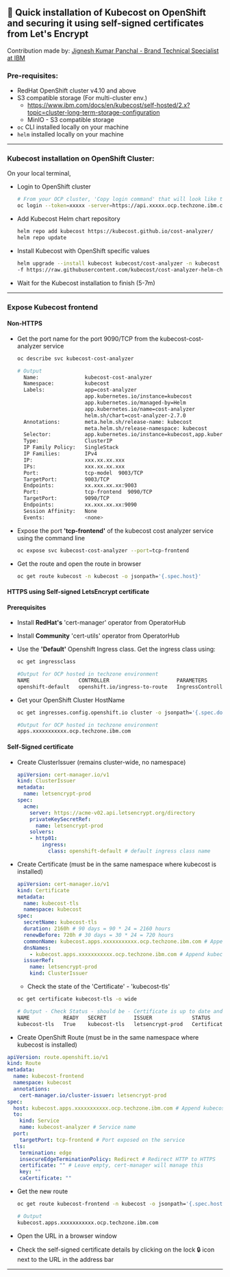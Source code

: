 ## :rocket: Quick installation of Kubecost on OpenShift and securing it using self-signed certificates from Let's Encrypt

Contribution made by:
[Jignesh Kumar Panchal - Brand Technical Specialist at IBM](https://www.linkedin.com/in/jigneshkpanchal)

### Pre-requisites:

  - RedHat OpenShift cluster v4.10 and above
  - S3 compatible storage (For multi-cluster env.)
    - https://www.ibm.com/docs/en/kubecost/self-hosted/2.x?topic=cluster-long-term-storage-configuration
    - MinIO - S3 compatible storage
  - ```oc``` CLI installed locally on your machine
  - ```helm``` installed locally on your machine

---

### Kubecost installation on OpenShift Cluster:

On your local terminal,

- Login to OpenShift cluster

  ```sh
  # From your OCP cluster, 'Copy login command' that will look like this
  oc login --token=xxxxx -server=https://api.xxxxx.ocp.techzone.ibm.com:6443
  ```

- Add Kubecost Helm chart repository

  ```sh
  helm repo add kubecost https://kubecost.github.io/cost-analyzer/
  helm repo update
  ```

- Install Kubecost with OpenShift specific values

  ```sh
  helm upgrade --install kubecost kubecost/cost-analyzer -n kubecost --create-namespace \
  -f https://raw.githubusercontent.com/kubecost/cost-analyzer-helm-chart/v2.5/cost-analyzer/values-openshift.yaml
  ```

- Wait for the Kubecost installation to finish (5-7m)

---

### Expose Kubecost frontend

#### Non-HTTPS

- Get the port name for the port 9090/TCP from the kubecost-cost-analyzer service

  ```sh
  oc describe svc kubecost-cost-analyzer

  # Output
    Name:               kubecost-cost-analyzer
    Namespace:          kubecost
    Labels:             app=cost-analyzer
                        app.kubernetes.io/instance=kubecost
                        app.kubernetes.io/managed-by=Helm
                        app.kubernetes.io/name=cost-analyzer
                        helm.sh/chart=cost-analyzer-2.7.0
    Annotations:        meta.helm.sh/release-name: kubecost
                        meta.helm.sh/release-namespace: kubecost
    Selector:           app.kubernetes.io/instance=kubecost,app.kubernetes.io/name=cost-analyzer,app=cost-analyzer
    Type:               ClusterIP
    IP Family Policy:   SingleStack
    IP Families:        IPv4
    IP:                 xxx.xx.xx.xxx
    IPs:                xxx.xx.xx.xxx
    Port:               tcp-model  9003/TCP
    TargetPort:         9003/TCP
    Endpoints:          xx.xxx.xx.xx:9003
    Port:               tcp-frontend  9090/TCP
    TargetPort:         9090/TCP
    Endpoints:          xx.xxx.xx.xx:9090
    Session Affinity:   None
    Events:             <none>
  ```

- Expose the port **'tcp-frontend'** of the kubecost cost analyzer service using the command line

  ```sh
  oc expose svc kubecost-cost-analyzer --port=tcp-frontend
  ```

- Get the route and open the route in browser
  ```sh
  oc get route kubecost -n kubecost -o jsonpath='{.spec.host}'
  ```

#### HTTPS using Self-signed LetsEncrypt certificate

#### Prerequisites

- Install **RedHat's** 'cert-manager' operator from OperatorHub
- Install **Community** 'cert-utils' operator from OperatorHub
- Use the **'Default'** Openshift Ingress class. Get the ingress class using:

  ```sh
  oc get ingressclass

  #Output for OCP hosted in techzone environment
  NAME                CONTROLLER                      PARAMETERS                                        AGE
  openshift-default   openshift.io/ingress-to-route   IngressController.operator.openshift.io/default   5h31m
  ```

- Get your OpenShift Cluster HostName

  ```sh
  oc get ingresses.config.openshift.io cluster -o jsonpath='{.spec.domain}'
  ```

  ```sh
  #Output for OCP hosted in techzone environment
  apps.xxxxxxxxxxx.ocp.techzone.ibm.com
  ```

#### Self-Signed certificate

- Create ClusterIssuer (remains cluster-wide, no namespace)

  ```yaml
  apiVersion: cert-manager.io/v1
  kind: ClusterIssuer
  metadata:
    name: letsencrypt-prod
  spec:
    acme:
      server: https://acme-v02.api.letsencrypt.org/directory
      privateKeySecretRef:
        name: letsencrypt-prod
      solvers:
      - http01:
          ingress:
            class: openshift-default # default ingress class name
  ```

- Create Certificate (must be in the same namespace where kubecost is installed)

  ```yaml
  apiVersion: cert-manager.io/v1
  kind: Certificate
  metadata:
    name: kubecost-tls
    namespace: kubecost
  spec:
    secretName: kubecost-tls
    duration: 2160h # 90 days = 90 * 24 = 2160 hours
    renewBefore: 720h # 30 days = 30 * 24 = 720 hours
    commonName: kubecost.apps.xxxxxxxxxxx.ocp.techzone.ibm.com # Append kubecost to OpenShift host name
    dnsNames: 
      - kubecost.apps.xxxxxxxxxxx.ocp.techzone.ibm.com # Append kubecost to OpenShift host name
    issuerRef:
      name: letsencrypt-prod
      kind: ClusterIssuer
  ```

  - Check the state of the 'Certificate' - 'kubecost-tls'

  ```sh
  oc get certificate kubecost-tls -o wide

  # Output - Check Status - should be - Certificate is up to date and has not expired
  NAME           READY   SECRET         ISSUER             STATUS                                          AGE
  kubecost-tls   True    kubecost-tls   letsencrypt-prod   Certificate is up to date and has not expired   3d18h
  ```

- Create OpenShift Route (must be in the same namespace where kubecost is installed)

```yaml
apiVersion: route.openshift.io/v1
kind: Route
metadata:
  name: kubecost-frontend
  namespace: kubecost
  annotations:
    cert-manager.io/cluster-issuer: letsencrypt-prod
spec:
  host: kubecost.apps.xxxxxxxxxxx.ocp.techzone.ibm.com # Append kubecost to OpenShift host name
  to:
    kind: Service
    name: kubecost-analyzer # Service name
  port:
    targetPort: tcp-frontend # Port exposed on the service
  tls:
    termination: edge
    insecureEdgeTerminationPolicy: Redirect # Redirect HTTP to HTTPS
    certificate: "" # Leave empty, cert-manager will manage this
    key: ""
    caCertificate: ""
```

- Get the new route

  ```sh
  oc get route kubecost-frontend -n kubecost -o jsonpath='{.spec.host}'

  # Output
  kubecost.apps.xxxxxxxxxxx.ocp.techzone.ibm.com
  ```

- Open the URL in a browser window
- Check the self-signed certificate details by clicking on the lock :lock: icon next to the URL in the address bar

---
